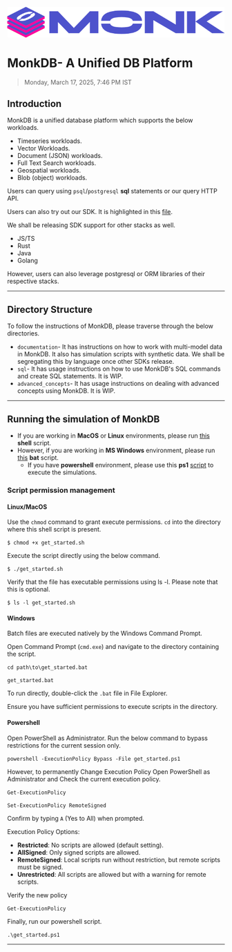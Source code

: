 ![MonkDB](./assets/monk_logo.png)

# MonkDB- A Unified DB Platform

> Monday, March 17, 2025, 7:46 PM IST

## Introduction

MonkDB is a unified database platform which supports the below workloads.

- Timeseries workloads.
- Vector Workloads.
- Document (JSON) workloads.
- Full Text Search workloads.
- Geospatial workloads.
- Blob (object) workloads.

Users can query using `psql`/`postgresql` **sql** statements or our query HTTP API. 

Users can also try out our SDK. It is highlighted in this [file](requirements.txt).

We shall be releasing SDK support for other stacks as well.
- JS/TS
- Rust
- Java
- Golang

However, users can also leverage postgresql or ORM libraries of their respective stacks.

--- 

## Directory Structure

To follow the instructions of MonkDB, please traverse through the below directories.

- `documentation`- It has instructions on how to work with multi-model data in MonkDB. It also has simulation scripts with synthetic data. We shall be segregating this by language once other SDKs release.
- `sql`- It has usage instructions on how to use MonkDB's SQL commands and create SQL statements. It is WIP.
- `advanced_concepts`- It has usage instructions on dealing with advanced concepts using MonkDB. It is WIP.

---

## Running the simulation of MonkDB

- If you are working in **MacOS** or **Linux** environments, please run [this](get-started.sh) **shell** script.
- However, if you are working in **MS Windows** environment, please run [this](get-started.bat) **bat** script. 
  - If you have **powershell** environment, please use this **ps1** [script](get-started.ps1) to execute the simulations.

### Script permission management

#### Linux/MacOS

Use the `chmod` command to grant execute permissions. `cd` into the directory where this shell script is present.

```shell
$ chmod +x get_started.sh
```

Execute the script directly using the below command.
```shell
$ ./get_started.sh
```

Verify that the file has executable permissions using ls -l. Please note that this is optional.
```shell
$ ls -l get_started.sh
```

#### Windows

Batch files are executed natively by the Windows Command Prompt.

Open Command Prompt (`cmd.exe`) and navigate to the directory containing the script.

```commandline
cd path\to\get_started.bat
```

```commandline
get_started.bat
```

To run directly, double-click the `.bat` file in File Explorer.

Ensure you have sufficient permissions to execute scripts in the directory.

#### Powershell

Open PowerShell as Administrator. Run the below command to bypass restrictions for the current session only.

```commandline
powershell -ExecutionPolicy Bypass -File get_started.ps1
```

However, to permanently Change Execution Policy Open PowerShell as Administrator and Check the current execution policy.

```commandline
Get-ExecutionPolicy
```

```commandline
Set-ExecutionPolicy RemoteSigned
```

Confirm by typing `A` (Yes to All) when prompted.

Execution Policy Options:
- **Restricted**: No scripts are allowed (default setting). 
- **AllSigned**: Only signed scripts are allowed. 
- **RemoteSigned**: Local scripts run without restriction, but remote scripts must be signed. 
- **Unrestricted**: All scripts are allowed but with a warning for remote scripts.

Verify the new policy

```commandline
Get-ExecutionPolicy
```

Finally, run our powershell script.

```commandline
.\get_started.ps1
```

---





